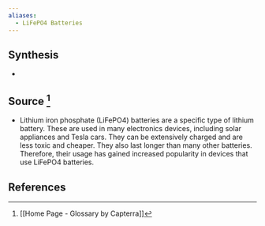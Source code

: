 ```yaml
---
aliases:
  - LiFePO4 Batteries
---
```

## Synthesis
- 
## Source [^1]
- Lithium iron phosphate (LiFePO4) batteries are a specific type of lithium battery. These are used in many electronics devices, including solar appliances and Tesla cars. They can be extensively charged and are less toxic and cheaper. They also last longer than many other batteries. Therefore, their usage has gained increased popularity in devices that use LiFePO4 batteries.
## References

[^1]: [[Home Page - Glossary by Capterra]]